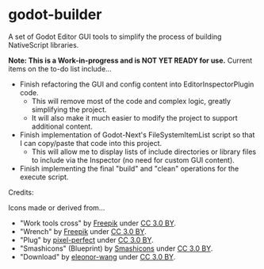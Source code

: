 # godot-builder

A set of Godot Editor GUI tools to simplify the process of building NativeScript libraries.

**Note: This is a Work-in-progress and is NOT YET READY for use.** Current items on the to-do list include...

- Finish refactoring the GUI and config content into EditorInspectorPlugin code.
	- This will remove most of the code and complex logic, greatly simplifying the project.
	- It will also make it much easier to modify the project to support additional content.
- Finish implementation of Godot-Next's FileSystemItemList script so that I can copy/paste that code into this project.
	- This will allow me to display lists of include directories or library files to include via the Inspector (no need for custom GUI content).
- Finish implementing the final "build" and "clean" operations for the execute script.

Credits:

Icons made or derived from...

- "Work tools cross" by [Freepik](https://www.flaticon.com/authors/freepik) under [CC 3.0 BY](http://creativecommons.org/licenses/by/3.0/).
- "Wrench" by [Freepik](https://www.flaticon.com/authors/freepik) under [CC 3.0 BY](http://creativecommons.org/licenses/by/3.0/).
- "Plug" by [pixel-perfect](https://www.flaticon.com/authors/pixel-perfect) under [CC 3.0 BY](http://creativecommons.org/licenses/by/3.0/).
- "Smashicons" (Blueprint) by [Smashicons](https://www.flaticon.com/authors/smashicons) under [CC 3.0 BY](http://creativecommons.org/licenses/by/3.0/).
- "Download" by [eleonor-wang](https://www.flaticon.com/authors/eleonor-wang) under [CC 3.0 BY](http://creativecommons.org/licenses/by/3.0/).
